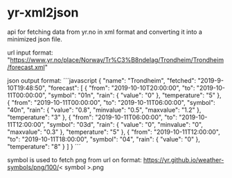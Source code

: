 # yr-xml2json

api for fetching data from yr.no in xml format and converting it into a minimized json file.

url input format: "https://www.yr.no/place/Norway/Tr%C3%B8ndelag/Trondheim/Trondheim/forecast.xml"

json output format:
´´´javascript
{
  "name": "Trondheim",
  "fetched": "2019-9-10T19:48:50",
  "forecast": [
    {
      "from": "2019-10-10T20:00:00",
      "to": "2019-10-11T00:00:00",
      "symbol": "01n",
      "rain": { "value": "0" },
      "temperature": "5"
    },
    {
      "from": "2019-10-11T00:00:00",
      "to": "2019-10-11T06:00:00",
      "symbol": "40n",
      "rain": { "value": "0.8", "minvalue": "0.5", "maxvalue": "1.2" },
      "temperature": "3"
    },
    {
      "from": "2019-10-11T06:00:00",
      "to": "2019-10-11T12:00:00",
      "symbol": "03d",
      "rain": { "value": "0", "minvalue": "0", "maxvalue": "0.3" },
      "temperature": "5"
    },
    {
      "from": "2019-10-11T12:00:00",
      "to": "2019-10-11T18:00:00",
      "symbol": "04",
      "rain": { "value": "0" },
      "temperature": "8"
    }
  ]
}
´´´

symbol is used to fetch png from url on format:
https://yr.github.io/weather-symbols/png/100/< symbol >.png

